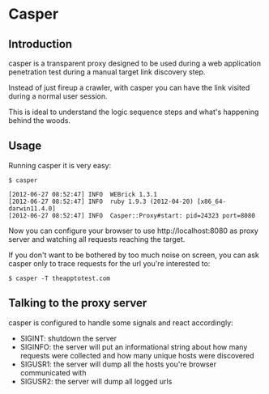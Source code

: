 # Casper

## Introduction

casper is a transparent proxy designed to be used during a web application
penetration test during a manual target link discovery step.

Instead of just fireup a crawler, with casper you can have the link visited
during a normal user session.

This is ideal to understand the logic sequence steps and what's happening
behind the woods.

## Usage

Running casper it is very easy:

```
$ casper 

[2012-06-27 08:52:47] INFO  WEBrick 1.3.1
[2012-06-27 08:52:47] INFO  ruby 1.9.3 (2012-04-20) [x86_64-darwin11.4.0]
[2012-06-27 08:52:47] INFO  Casper::Proxy#start: pid=24323 port=8080
``` 

Now you can configure your browser to use http://localhost:8080 as proxy server
and watching all requests reaching the target.

If you don't want to be bothered by too much noise on screen, you can ask
casper only to trace requests for the url you're interested to:

```
$ casper -T theapptotest.com
``` 

## Talking to the proxy server

casper is configured to handle some signals and react accordingly:

* SIGINT: shutdown the server 
* SIGINFO: the server will put an informational string about how many requests were collected and how many unique hosts were discovered
* SIGUSR1: the server will dump all the hosts you're browser communicated with
* SIGUSR2: the server will dump all logged urls
